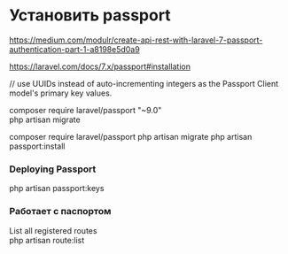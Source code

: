 # Установить passport

https://medium.com/modulr/create-api-rest-with-laravel-7-passport-authentication-part-1-a8198e5d0a9

https://laravel.com/docs/7.x/passport#installation

// use UUIDs instead of auto-incrementing integers as the Passport Client model's primary key values.

composer require laravel/passport "~9.0"  
php artisan migrate  

composer require laravel/passport
php artisan migrate
php artisan passport:install

### Deploying Passport
php artisan passport:keys

### Работает с паспортом
List all registered routes  
php artisan route:list